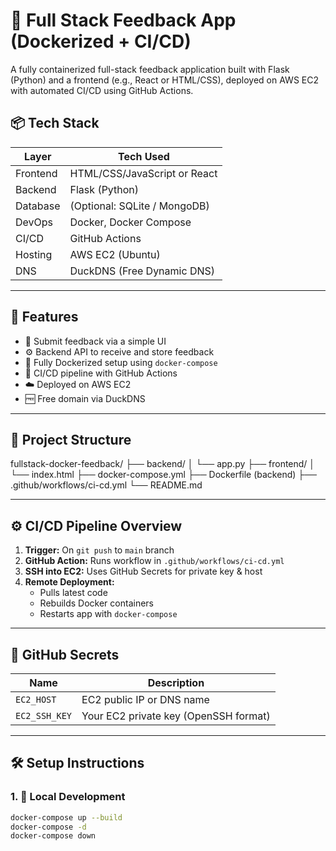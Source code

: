 # 📝 Full Stack Feedback App (Dockerized + CI/CD)

A fully containerized full-stack feedback application built with Flask (Python) and a frontend (e.g., React or HTML/CSS), deployed on AWS EC2 with automated CI/CD using GitHub Actions.



## 📦 Tech Stack

| Layer     | Tech Used                  |
|----------|----------------------------|
| Frontend | HTML/CSS/JavaScript or React |
| Backend  | Flask (Python)             |
| Database | (Optional: SQLite / MongoDB)|
| DevOps   | Docker, Docker Compose     |
| CI/CD    | GitHub Actions             |
| Hosting  | AWS EC2 (Ubuntu)           |
| DNS      | DuckDNS (Free Dynamic DNS) |

---

## 🚀 Features

- 📩 Submit feedback via a simple UI
- ⚙️ Backend API to receive and store feedback
- 🐳 Fully Dockerized setup using `docker-compose`
- 🔄 CI/CD pipeline with GitHub Actions
- ☁️ Deployed on AWS EC2
- 🆓 Free domain via DuckDNS

---

## 📁 Project Structure

fullstack-docker-feedback/
├── backend/
│ └── app.py
├── frontend/
│ └── index.html
├── docker-compose.yml
├── Dockerfile (backend)
├── .github/workflows/ci-cd.yml
└── README.md


---

## ⚙️ CI/CD Pipeline Overview

1. **Trigger:** On `git push` to `main` branch
2. **GitHub Action:** Runs workflow in `.github/workflows/ci-cd.yml`
3. **SSH into EC2:** Uses GitHub Secrets for private key & host
4. **Remote Deployment:**
   - Pulls latest code
   - Rebuilds Docker containers
   - Restarts app with `docker-compose`

---

## 🔐 GitHub Secrets

| Name           | Description                      |
|----------------|----------------------------------|
| `EC2_HOST`     | EC2 public IP or DNS name        |
| `EC2_SSH_KEY`  | Your EC2 private key (OpenSSH format) |

---

## 🛠️ Setup Instructions

### 1. 🧪 Local Development

```bash
docker-compose up --build
docker-compose -d
docker-compose down


